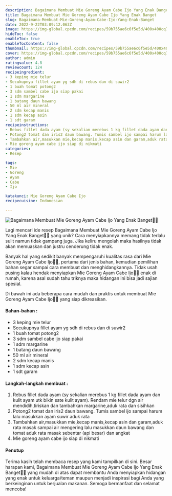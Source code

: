 ```yaml
---
description: Bagaimana Membuat Mie Goreng Ayam Cabe Ijo Yang Enak Banget"
title: Bagaimana Membuat Mie Goreng Ayam Cabe Ijo Yang Enak Banget
slug: Bagaimana-Membuat-Mie-Goreng-Ayam-Cabe-Ijo-Yang-Enak-Banget
date: 2022-9-22T03:09:12.063Z
image: https://img-global.cpcdn.com/recipes/59b755ae6c6f5e5d/400x400cq70/photo.jpg
hideToc: false
enableToc: true
enableTocContent: false
thumbnail: https://img-global.cpcdn.com/recipes/59b755ae6c6f5e5d/400x400cq70/photo.jpg
cover: https://img-global.cpcdn.com/recipes/59b755ae6c6f5e5d/400x400cq70/photo.jpg
author: admin
ratingvalue: 4.8
reviewcount: 124
recipeingredient:
- 3 keping mie telur
- Secukupnya fillet ayam yg sdh di rebus dan di suwir2
- 1 buah tomat potong2
- 3 sdm sambel cabe ijo siap pakai
- 1 sdm margarine
- 1 batang daun bawang
- 50 ml air mineral
- 2 sdm kecap manis
- 1 sdm kecap asin
- 1 sdt garam
recipeinstructions:
- Rebus fillet dada ayam (sy sekalian merebus 1 kg fillet dada ayam dan kulit ayam utk bikin sate kulit ayam). Rendam mie telur dgn air mendidih,tiriskan dan tambahkan margarine,aduk rata dan sisihkan
- Potong2 tomat dan iris2 daun bawang. Tumis sambel ijo sampai harum lalu masukkan ayam suwir aduk rata
- Tambahkan air,masukkan mie,kecap manis,kecap asin dan garam,aduk rata masak sampai air mengering lalu masukkan daun bawang dan tomat aduk rata masak sebentar (api besar) dan angkat
- Mie goreng ayam cabe ijo siap di nikmati
categories:
- Resep

tags:
- Mie
- Goreng
- Ayam
- Cabe
- Ijo

katakunci: Mie Goreng Ayam Cabe Ijo
recipecuisine: Indonesian

---
```


![Bagaimana Membuat Mie Goreng Ayam Cabe Ijo Yang Enak Banget👩‍🍳](https://img-global.cpcdn.com/recipes/59b755ae6c6f5e5d/400x400cq70/photo.jpg)

Lagi mencari ide resep Bagaimana Membuat Mie Goreng Ayam Cabe Ijo Yang Enak Banget👩‍🍳 yang unik? Cara menyiapkannya memang tidak terlalu sulit namun tidak gampang juga. Jika keliru mengolah maka hasilnya tidak akan memuaskan dan justru cenderung tidak enak.

Banyak hal yang sedikit banyak mempengaruhi kualitas rasa dari Mie Goreng Ayam Cabe Ijo👩‍🍳, pertama dari jenis bahan, kemudian pemilihan bahan segar sampai cara membuat dan menghidangkannya. Tidak usah pusing kalau hendak menyiapkan Mie Goreng Ayam Cabe Ijo👩‍🍳 enak di rumah, karena asal sudah tahu triknya maka hidangan ini bisa jadi sajian spesial.

Di bawah ini ada beberapa cara mudah dan praktis untuk membuat Mie Goreng Ayam Cabe Ijo👩‍🍳 yang siap dikreasikan.

<!--inarticleads1-->

#### Bahan-bahan :

- 3 keping mie telur
- Secukupnya fillet ayam yg sdh di rebus dan di suwir2
- 1 buah tomat potong2
- 3 sdm sambel cabe ijo siap pakai
- 1 sdm margarine
- 1 batang daun bawang
- 50 ml air mineral
- 2 sdm kecap manis
- 1 sdm kecap asin
- 1 sdt garam

<!--inarticleads2-->

#### Langkah-langkah membuat :

1. Rebus fillet dada ayam (sy sekalian merebus 1 kg fillet dada ayam dan kulit ayam utk bikin sate kulit ayam). Rendam mie telur dgn air mendidih,tiriskan dan tambahkan margarine,aduk rata dan sisihkan
1. Potong2 tomat dan iris2 daun bawang. Tumis sambel ijo sampai harum lalu masukkan ayam suwir aduk rata
1. Tambahkan air,masukkan mie,kecap manis,kecap asin dan garam,aduk rata masak sampai air mengering lalu masukkan daun bawang dan tomat aduk rata masak sebentar (api besar) dan angkat
1. Mie goreng ayam cabe ijo siap di nikmati

#### Penutup

Terima kasih telah membaca resep yang kami tampilkan di sini. Besar harapan kami, Bagaimana Membuat Mie Goreng Ayam Cabe Ijo Yang Enak Banget👩‍🍳 yang mudah di atas dapat membantu Anda menyiapkan hidangan yang enak untuk keluarga/teman maupun menjadi inspirasi bagi Anda yang berkeinginan untuk berjualan makanan. Semoga bermanfaat dan selamat mencoba!